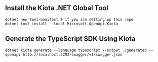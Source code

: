 ## Install the Kiota .NET Global Tool
```shell
dotnet new tool-manifest # if you are setting up this repo
dotnet tool install --local Microsoft.OpenApi.Kiota
```

## Generate the TypeScript SDK Using Kiota
```shell
dotnet kiota generate --language typescript --output ./generated --openapi http://localhost:5293/swagger/v1/swagger.json
```